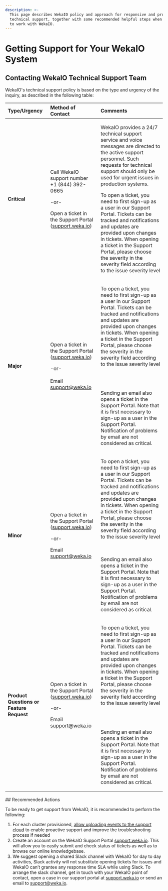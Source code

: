 ```yaml
---
description: >-
  This page describes WekaIO policy and approach for responsive and proactive
  technical support, together with some recommended helpful steps when starting
  to work with WekaIO.
---
```


# Getting Support for Your WekaIO System



## Contacting WekaIO Technical Support Team

WekaIO's technical support policy is based on the type and urgency of the inquiry, as described in the following table:  

<table>
  <thead>
    <tr>
      <th style="text-align:left">Type/Urgency</th>
      <th style="text-align:left">Method of Contact</th>
      <th style="text-align:left">Comments</th>
    </tr>
  </thead>
  <tbody>
    <tr>
      <td style="text-align:left"><b>Critical</b>
      </td>
      <td style="text-align:left">
        <p>Call WekaIO support number +1 (844) 392-0665</p>
        <p></p>
        <p>-or-</p>
        <p></p>
        <p>Open a ticket in the Support Portal (<a href="http://support.weka.io/">support.weka.io</a>)</p>
        <p></p>
      </td>
      <td style="text-align:left">
        <p>WekaIO provides a 24/7 technical support service and voice messages are
          directed to the active support personnel. Such requests for technical support
          should only be used for urgent issues in production systems.</p>
        <p></p>
        <p></p>
        <p></p>
        <p>To open a ticket, you need to first sign-up as a user in our Support Portal.
          Tickets can be tracked and notifications and updates are provided upon
          changes in tickets. When opening a ticket in the Support Portal, please
          choose the severity in the severity field according to the issue severity
          level</p>
      </td>
    </tr>
    <tr>
      <td style="text-align:left"><b>Major</b>
      </td>
      <td style="text-align:left">
        <p>Open a ticket in the Support Portal (<a href="http://support.weka.io/">support.weka.io</a>)</p>
        <p></p>
        <p>-or-
          <br />
          <br />Email <a href="mailto:support@weka.io">support@weka.io</a>
        </p>
      </td>
      <td style="text-align:left">
        <p>To open a ticket, you need to first sign-up as a user in our Support Portal.
          Tickets can be tracked and notifications and updates are provided upon
          changes in tickets. When opening a ticket in the Support Portal, please
          choose the severity in the severity field according to the issue severity
          level</p>
        <p>
          <br />
          <br />
        </p>
        <p>Sending an email also opens a ticket in the Support Portal. Note that
          it is first necessary to sign-up as a user in the Support Portal. Notification
          of problems by email are not considered as critical.</p>
      </td>
    </tr>
    <tr>
      <td style="text-align:left"><b>Minor</b>
      </td>
      <td style="text-align:left">
        <p>Open a ticket in the Support Portal (<a href="http://support.weka.io/">support.weka.io</a>)</p>
        <p></p>
        <p>-or-</p>
        <p></p>
        <p>Email <a href="mailto:support@weka.io">support@weka.io</a>
        </p>
      </td>
      <td style="text-align:left">
        <p>To open a ticket, you need to first sign-up as a user in our Support Portal.
          Tickets can be tracked and notifications and updates are provided upon
          changes in tickets. When opening a ticket in the Support Portal, please
          choose the severity in the severity field according to the issue severity
          level</p>
        <p></p>
        <p>
          <br />
        </p>
        <p>Sending an email also opens a ticket in the Support Portal. Note that
          it is first necessary to sign-up as a user in the Support Portal. Notification
          of problems by email are not considered as critical.</p>
      </td>
    </tr>
    <tr>
      <td style="text-align:left"><b>Product Questions or Feature Request </b>
      </td>
      <td style="text-align:left">
        <p>Open a ticket in the Support Portal (<a href="http://support.weka.io/">support.weka.io</a>)</p>
        <p></p>
        <p>-or-</p>
        <p></p>
        <p>Email <a href="mailto:support@weka.io">support@weka.io</a>
        </p>
      </td>
      <td style="text-align:left">
        <p>To open a ticket, you need to first sign-up as a user in our Support Portal.
          Tickets can be tracked and notifications and updates are provided upon
          changes in tickets. When opening a ticket in the Support Portal, please
          choose the severity in the severity field according to the issue severity
          level</p>
        <p>
          <br />
          <br />
        </p>
        <p>Sending an email also opens a ticket in the Support Portal. Note that
          it is first necessary to sign-up as a user in the Support Portal. Notification
          of problems by email are not considered as critical.</p>
      </td>
    </tr>
  </tbody>
</table>## Recommended Actions

To be ready to get support from WekaIO, it is recommended to perform the following:

1. For each cluster provisioned, [allow uploading events to the support cloud](the-wekaio-support-cloud.md) to enable proactive support and improve the troubleshooting process if needed
2.   Create an account on the WekaIO Support Portal [support.weka.io](http://support.weka.io/).  This will allow you to easily submit and check status of tickets as well as to browse our online knowledgebase.
3. We suggest opening a shared Slack channel with WekaIO for day to day activities, Slack activity will not substitute opening tickets for issues and WekaIO can’t grantee any response time SLA while using Slack. To arrange the slack channel, get in touch with your WekaIO point of contact, open a case in our support portal at [support.weka.io](http://support.weka.io/) or send an email to [support@weka.io](mailto:support@weka.io).

